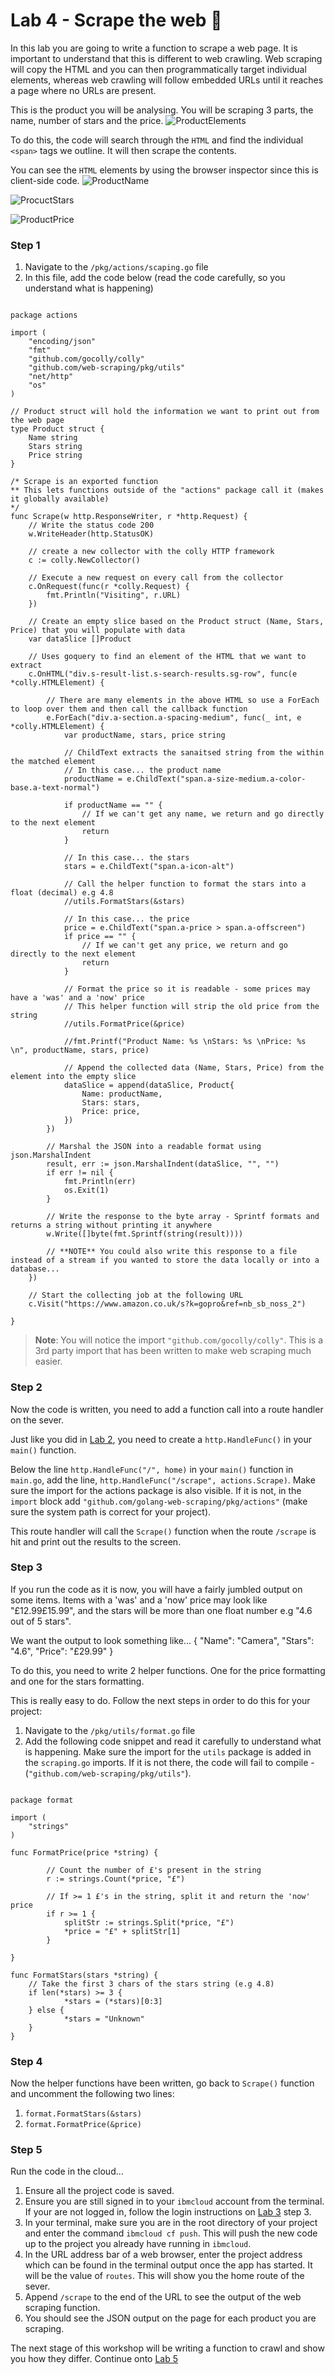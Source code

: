 # Lab 4 - Scrape the web :page_facing_up:

In this lab you are going to write a function to scrape a web page. It is important to understand that this is different to web crawling. Web scraping will copy the HTML and you can then programmatically target individual elements, whereas web crawling will follow embedded URLs until it reaches a page where no URLs are present.

This is the product you will be analysing. You will be scraping 3 parts, the name, number of stars and the price.
![ProductElements](../images/ProductElements.png)

To do this, the code will search through the `HTML` and find the individual `<span>` tags we outline. It will then scrape the contents.

You can see the `HTML` elements by using the browser inspector since this is client-side code.
![ProductName](../images/ProductName.png)


![ProcuctStars](../images/ProductStars.png)


![ProductPrice](../images/ProductPrice.png)

### Step 1

1. Navigate to the `/pkg/actions/scaping.go` file
2. In this file, add the code below (read the code carefully, so you understand what is happening)

```golang

package actions

import (
	"encoding/json"
	"fmt"
	"github.com/gocolly/colly"
	"github.com/web-scraping/pkg/utils"
	"net/http"
	"os"
)

// Product struct will hold the information we want to print out from the web page
type Product struct {
	Name string
	Stars string
	Price string
}

/* Scrape is an exported function
** This lets functions outside of the "actions" package call it (makes it globally available)
*/ 
func Scrape(w http.ResponseWriter, r *http.Request) {
	// Write the status code 200
	w.WriteHeader(http.StatusOK)

	// create a new collector with the colly HTTP framework
	c := colly.NewCollector()

	// Execute a new request on every call from the collector
	c.OnRequest(func(r *colly.Request) {
		fmt.Println("Visiting", r.URL)
	})

	// Create an empty slice based on the Product struct (Name, Stars, Price) that you will populate with data
	var dataSlice []Product

	// Uses goquery to find an element of the HTML that we want to extract
	c.OnHTML("div.s-result-list.s-search-results.sg-row", func(e *colly.HTMLElement) {

		// There are many elements in the above HTML so use a ForEach to loop over them and then call the callback function
		e.ForEach("div.a-section.a-spacing-medium", func(_ int, e *colly.HTMLElement) {
			var productName, stars, price string

			// ChildText extracts the sanaitsed string from the within the matched element
			// In this case... the product name
			productName = e.ChildText("span.a-size-medium.a-color-base.a-text-normal")

			if productName == "" {
				// If we can't get any name, we return and go directly to the next element
				return
			}

			// In this case... the stars
			stars = e.ChildText("span.a-icon-alt")

			// Call the helper function to format the stars into a float (decimal) e.g 4.8
			//utils.FormatStars(&stars)

			// In this case... the price
			price = e.ChildText("span.a-price > span.a-offscreen")
			if price == "" {
				// If we can't get any price, we return and go directly to the next element
				return
			}

			// Format the price so it is readable - some prices may have a 'was' and a 'now' price
			// This helper function will strip the old price from the string
			//utils.FormatPrice(&price)

			//fmt.Printf("Product Name: %s \nStars: %s \nPrice: %s \n", productName, stars, price)

			// Append the collected data (Name, Stars, Price) from the element into the empty slice
			dataSlice = append(dataSlice, Product{
				Name: productName,
				Stars: stars,
				Price: price,
			})
		})

		// Marshal the JSON into a readable format using json.MarshalIndent
		result, err := json.MarshalIndent(dataSlice, "", "")
		if err != nil {
			fmt.Println(err)
			os.Exit(1)
		}

		// Write the response to the byte array - Sprintf formats and returns a string without printing it anywhere
		w.Write([]byte(fmt.Sprintf(string(result))))

		// **NOTE** You could also write this response to a file instead of a stream if you wanted to store the data locally or into a database...
	})

	// Start the collecting job at the following URL
	c.Visit("https://www.amazon.co.uk/s?k=gopro&ref=nb_sb_noss_2")

}

```

> **Note**: You will notice the import `"github.com/gocolly/colly"`. This is a 3rd party import that has been written to make web scraping much easier.

### Step 2

Now the code is written, you need to add a function call into a route handler on the sever.

Just like you did in [Lab 2](./lab-2.md), you need to create a `http.HandleFunc()` in your `main()` function.

Below the line `http.HandleFunc("/", home)` in your `main()` function in `main.go`, add the line, `http.HandleFunc("/scrape", actions.Scrape)`. Make sure the import for the actions package is also visible. If it is not, in the `import` block  add `"github.com/golang-web-scraping/pkg/actions"` (make sure the system path is correct for your project).

This route handler will call the `Scrape()` function when the route `/scrape` is hit and print out the results to the screen.

### Step 3

If you run the code as it is now, you will have a fairly jumbled output on some items. Items with a 'was' and a 'now' price may look like "£12.99£15.99", and the stars will be more than one float number e.g  "4.6 out of 5 stars".
 
We want the output to look something like...
{
"Name": "Camera",
"Stars": "4.6",
"Price": "£29.99"
}

To do this, you need to write 2 helper functions. One for the price formatting and one for the stars formatting.

This is really easy to do. Follow the next steps in order to do this for your project:
1. Navigate to the `/pkg/utils/format.go` file
2. Add the following code snippet and read it carefully to understand what is happening. Make sure the import for the `utils` package is added in the `scraping.go` imports. If it is not there, the code will fail to compile - (`"github.com/web-scraping/pkg/utils"`). 

```golang

package format

import (
	"strings"
)

func FormatPrice(price *string) {
    
        // Count the number of £'s present in the string 
    	r := strings.Count(*price, "£")
    
    	// If >= 1 £'s in the string, split it and return the 'now' price
    	if r >= 1 {
        	splitStr := strings.Split(*price, "£")
        	*price = "£" + splitStr[1]
        }

}

func FormatStars(stars *string) {
    // Take the first 3 chars of the stars string (e.g 4.8)
    if len(*stars) >= 3 {
    		*stars = (*stars)[0:3]
    } else {
    		*stars = "Unknown"
    }
}

```

### Step 4

Now the helper functions have been written, go back to `Scrape()` function and uncomment the following two lines:

1. `format.FormatStars(&stars)`
2. `format.FormatPrice(&price)`

### Step 5

Run the code in the cloud...

1. Ensure all the project code is saved.
2. Ensure you are still signed in to your `ibmcloud` account from the terminal. If your are not logged in, follow the login instructions on [Lab 3](./lab-3.md) step 3.
2. In your terminal, make sure you are in the root directory of your project and enter the command `ibmcloud cf push`. This will push the new code up to the project you already have running in `ibmcloud`.
3. In the URL address bar of a web browser, enter the project address which can be found in the terminal output once the app has started. It will be the value of `routes`. This will show you the home route of the sever.
4. Append `/scrape` to the end of the URL to see the output of the web scraping function.
5. You should see the JSON output on the page for each product you are scraping.

The next stage of this workshop will be writing a function to crawl and show you how they differ. Continue onto [Lab 5](./lab-5.md)

